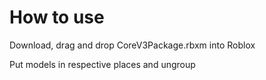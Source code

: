 # How to use 
Download, drag and drop CoreV3Package.rbxm into Roblox

Put models in respective places and ungroup
